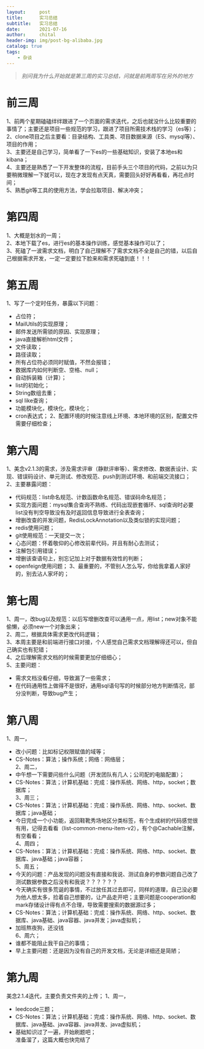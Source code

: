 ```yaml
---
layout:     post
title:      实习总结
subtitle:   实习总结
date:       2021-07-16
author:     chital
header-img: img/post-bg-alibaba.jpg
catalog: true
tags:
    - 杂谈
---
```


> *别问我为什么开始就是第三周的实习总结，问就是前两周写在另外的地方*

# 前三周
1、前两个星期磕磕绊绊跟进了一个页面的需求迭代，之后也就没什么比较重要的事情了；主要还是项目一些规范的学习，跟进了项目所需技术栈的学习（es等）；<br>
2、clone项目之后主要看：目录结构、工具类、项目数据来源（ES、mysql等）、项目的作用；<br>
3、主要还是自己学习，简单看了一下es的一些基础知识，安装了本地es和kibana；<br>
4、主要还是熟悉了一下开发整体的流程，目前手头三个项目的代码，之前以为只要稍微理解一下就可以，现在才发现有点天真，需要回头好好再看看，再花点时间；<br>
5、熟悉git等工具的使用方法，学会拉取项目、解决冲突；<br>

# 第四周
1、大概是划水的一周；<br>
2、本地下载了es，进行es的基本操作训练，感觉基本操作可以了；<br>
3、死磕了一波需求文档，明白了自己理解不了需求文档不全是自己的错，以后自己根据需求开发，一定一定要拉下脸来和需求死磕到底！！！<br>

# 第五周
1、写了一个定时任务，暴露以下问题：<br>
* 占位符；
* MailUtils的实现原理；
* 邮件发送所需锁的原因、实现原理；
* java直接解析html文件；
* 文件读取；
* 路径读取；
* 所有占位符必须同时赋值，不然会报错；
* 数据库内如何判断空、空格、null；
* 自动拆装箱（计算）；
* list的初始化；
* String数组去重；
* sql like查询；
* 功能模块化，模块化，模块化；
* cron表达式；
2、配置环境的时候注意线上环境、本地环境的区别，配置文件需要仔细检查；<br>

# 第六周
1、美念v2.1.3的需求，涉及需求评审（静默评审等）、需求修改、数据表设计、实现、错误码设计、单元测试、修改规范、push到测试环境、和前端交流接口；<br>
2、主要暴露问题：<br>
* 代码规范：list命名规范、计数函数命名规范、错误码命名规范；
* 实现方面问题：mysql集合查询不熟练、代码出现嵌套循环、sql查询时必要list没有判空导致没有及时返回信息导致进行全表查询；
* 增删改查的并发问题，RedisLockAnnotation以及类似锁的实现问题；
* redis使用问题；
* git使用规范：一天提交一次；
* 心态问题：怀着敬仰的心修改前辈代码，并且有耐心去测试；
* 注解包引用错误；
* 增删该查语句上，别忘记加上对于数据有效性的判断；
* openfeign使用问题；
3、最重要的，不管别人怎么写，你给我拿着人家好的，别去沾人家坏的；<br>

# 第七周
1、周一，改bug以及规范：以后写增删改查可以通用一点，用list；new对象不能偷懒，必须new一个对象出来；<br>
2、周二，根据具体需求更改代码逻辑；<br>
3、本周主要是和前端进行接口对接，个人感觉自己需求文档理解得还可以，但自己确实也有犯错；<br>
4、之后理解需求文档的时候需要更加仔细细心；<br>
5、主要问题：<br>
* 需求文档没看仔细，导致漏了一些需求；<br>
* 在代码通用性上做得不是很好，通用sql语句写的时候部分地方判断情况，部分没判断，导致bug产生；<br>

# 第八周
1、周一，
* 改小问题：比如标记权限赋值的域等；<br>
* CS-Notes：算法；操作系统；网络：网络层；<br>
2、周二，
* 中午想一下需要问些什么问题（开发团队有几人；公司配的电脑配置）；<br>
* CS-Notes：算法；计算机基础：完成：操作系统、网络、http，socket；数据库；<br>
3、周三；
* CS-Notes：算法；计算机基础：完成：操作系统、网络、http、socket、数据库；java基础；<br>
* 今日完成一个小功能，返回鞋靴秀场地区分类标签，有个生成树的代码感觉很有用，记得去看看（list-common-menu-item-v2），有个@Cachable注解，有空看看；<br>
4、周四；
* CS-Notes：算法；计算机基础：完成：操作系统、网络、http、socket、数据库、java基础；java容器；<br>
5、周五；
* 今天的问题：产品发现的问题没有直接和我说、测试自身的参数问题自己改了测试数据参数之后没有和我说？？？？？？
* 今天确实有很多荒诞的事情，不过放任其过去即可，同样的道理，自己没必要为他人想太多，捡着自己想要的，让产品走开吧；主要问题是cooperation和mark存储设计得有点不合理，导致需要搜索的数据源过多；<br>
* CS-Notes：算法；计算机基础：完成：操作系统、网络、http、socket、数据库、java基础、java容器、java并发；java虚拟机；<br>
* 加班熬夜狗，还没钱<br>
6、周六；
* 谁都不能阻止我干自己的事情；<br>
* 早上主要问题：还是因为没有自己的开发文档，无论是详细还是简陋；<br>

# 第九周
美念2.1.4迭代，主要负责文件夹的上传；
1、周一，
* leedcode三题；<br>
* CS-Notes：算法；计算机基础：完成：操作系统、网络、http、socket、数据库、java基础、java容器、java并发、java虚拟机；<br>
* 基础知识过了一遍，开始刷题吧；<br>
准备溜了，这篇大概也快完结了